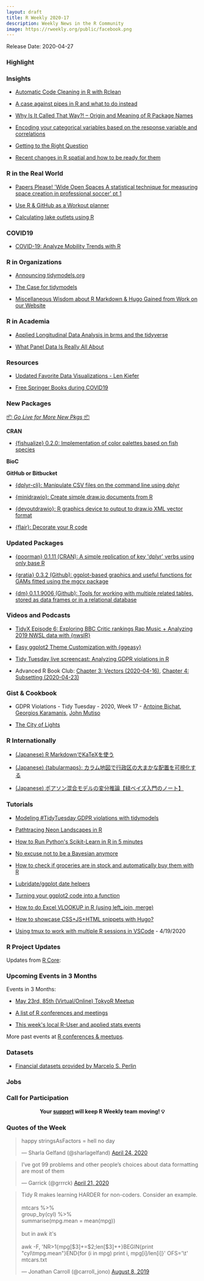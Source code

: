 ```yaml
---
layout: draft
title: R Weekly 2020-17
description: Weekly News in the R Community
image: https://rweekly.org/public/facebook.png
---
```


Release Date: 2020-04-27

###  Highlight



### Insights

+ [Automatic Code Cleaning in R with Rclean](https://ropensci.org/blog/2020/04/21/rclean/)

+ [A case against pipes in R and what to do instead](http://www.seascapemodels.org/rstats/2020/04/21/a-case-against-pipes.html)

+ [Why Is It Called That Way?! – Origin and Meaning of R Package Names](https://www.statworx.com/ch/blog/why-is-it-called-that-way-origin-and-meaning-of-r-package-names/)

+ [Encoding your categorical variables based on the response variable and correlations](https://thierrymoudiki.github.io/blog/2020/04/24/python/r/misc/target-encoder-correlation)

+ [Getting to the Right Question](https://blog.rstudio.com/2020/04/22/getting-to-the-right-question/)

+ [Recent changes in R spatial and how to be ready for them](https://geocompr.github.io/post/2020/whyr_webinar004/)

### R in the Real World

+ [Papers Please! 'Wide Open Spaces A statistical technique for measuring space creation in professional soccer' pt 1](https://www.robert-hickman.eu/post/fall_back_in_to_space/)

+ [Use R & GitHub as a Workout planner](https://colinfay.me/r-git-workout-planner/)

+ [Calculating lake outlets using R](https://fishandwhistle.net/post/2020/calculating-lake-outlets-using-r/)

### COVID19

+ [COVID-19: Analyze Mobility Trends with R](https://blog.ephorie.de/covid-19-analyze-mobility-trends-with-r)

###  R in Organizations

+ [Announcing tidymodels.org](https://www.tidyverse.org/blog/2020/04/tidymodels-org/)

+ [The Case for tidymodels](https://rviews.rstudio.com/2020/04/21/the-case-for-tidymodels/)

+ [Miscellaneous Wisdom about R Markdown & Hugo Gained from Work on our Website](https://ropensci.org/technotes/2020/04/23/rmd-learnings/)


###  R in Academia

+ [Applied Longitudinal Data Analysis in brms and the tidyverse](https://bookdown.org/content/4253/)

+ [What Panel Data Is Really All About](http://www.robertkubinec.com/post/fixed_effects/)

###  Resources

+ [Updated Favorite Data Visualizations - Len Kiefer](http://lenkiefer.com/2020/04/20/updated-favorite-data-visualizations/)

+ [Free Springer Books during COVID19](https://paulvanderlaken.com/2020/04/24/free-springer-books-computer-science-covid19/)

###  New Packages

<p class="added-hostname"><a href="https://rweekly.org/live" target="_blank" class="externalLink">📦 <i>Go Live for More New Pkgs</i> 📦</a></p>

**CRAN**

+ [{fishualize} 0.2.0: Implementation of color palettes based on fish species](https://cran.r-project.org/web/packages/fishualize/index.html)

**BioC**



**GitHub or Bitbucket**

+ [{dplyr-cli}: Manipulate CSV files on the command line using dplyr](https://coolbutuseless.github.io/2020/04/20/manipulate-csv-files-on-the-command-line-with-dplyr-cli/)

+ [{minidrawio}: Create simple draw.io documents from R](https://github.com/coolbutuseless/minidrawio)

+ [{devoutdrawio}: R graphics device to output to draw.io XML vector format](https://github.com/coolbutuseless/devoutdrawio)

+ [{flair}: Decorate your R code](https://github.com/kbodwin/flair)

### Updated Packages

+ [{poorman} 0.1.11 (CRAN): A simple replication of key 'dplyr' verbs using only base R](https://cran.r-project.org/web/packages/poorman/index.html)

+ [{gratia} 0.3.2 (Github): ggplot-based graphics and useful functions for GAMs fitted using the mgcv package](https://github.com/gavinsimpson/gratia)

+ [{dm} 0.1.1.9006 (Github): Tools for working with multiple related tables, stored as data frames or in a relational database](https://github.com/krlmlr/dm)

###  Videos and Podcasts

+ [TidyX Episode 6: Exploring BBC Critic rankings Rap Music + Analyzing 2019 NWSL data with {nwslR}](https://www.youtube.com/watch?v=XKjhws2ryFw)

+ [Easy ggplot2 Theme Customization with {ggeasy}](https://www.youtube.com/watch?time_continue=1&v=iAH1GJoBZmI&feature=emb_logo)

+ [Tidy Tuesday live screencast: Analyzing GDPR violations in R](https://www.youtube.com/watch?v=EVvnnWKO_4w)

+ Advanced R Book Club: [Chapter 3: Vectors (2020-04-16)](https://www.youtube.com/watch?v=pQ-xDAPEQaw), [Chapter 4: Subsetting (2020-04-23)](https://www.youtube.com/watch?v=eLMpCc0t1cg)

### Gist & Cookbook

+ GDPR Violations - Tidy Tuesday - 2020, Week 17 - [Antoine Bichat](https://github.com/abichat/tidytuesday/blob/master/scripts/script_2020-04-21.R), [Georgios Karamanis](https://github.com/gkaramanis/tidytuesday/tree/master/2020-week17), [John Mutiso](https://github.com/johnmutiso/-TidyTuesday/blob/master/2020/week%2017/script.R)

+ [The City of Lights](https://github.com/khufkens/city_of_lights)

### R Internationally

+ [(Japanese) R MarkdownでKaTeXを使う](https://blog.atusy.net/2020/04/23/katex-in-html-doc/)

+ [(Japanese) {tabularmaps}: カラム地図で行政区の大まかな配置を可視化する](https://uribo.hatenablog.com/entry/2020/04/22/174802)

+ [(Japanese) ポアソン混合モデルの変分推論【緑ベイズ入門のノート】](https://www.anarchive-beta.com/entry/2020/04/23/171354)

###  Tutorials

+ [Modeling #TidyTuesday GDPR violations with tidymodels](https://juliasilge.com/blog/gdpr-violations/)

+ [Pathtracing Neon Landscapes in R](https://www.tylermw.com/pathtracing-neon-landscapes-in-r/)

+ [How to Run Python's Scikit-Learn in R in 5 minutes](https://www.business-science.io/learn-r/2020/04/20/setup-python-in-r-with-rmarkdown.html)

+ [No excuse not to be a Bayesian anymore](https://www.brodrigues.co/blog/2020-04-20-no_excuse/)

+ [How to check if groceries are in stock and automatically buy them with R](http://theautomatic.net/2020/04/21/make-your-amazon-purchases-with-r/)

+ [Lubridate/ggplot date helpers](https://scottishsnow.wordpress.com/2020/04/24/lubridate-ggplot-date-helpers/)

+ [Turning your ggplot2 code into a function](https://thomas-neitmann.netlify.app/posts/turning-your-ggplot2-code-into-a-function/)

+ [How to do Excel VLOOKUP in R (using left_join, merge)](https://www.programmingwithr.com/how-to-do-excel-vlookup-in-r-using-left-join-merge/)

+ [How to showcase CSS+JS+HTML snippets with Hugo?](https://masalmon.eu/2020/04/21/css-snippet/)

+ [Using tmux to work with multiple R sessions in VSCode](https://renkun.me/2020/04/14/writing-r-in-vscode-working-with-multiple-r-sessions/) - 4/19/2020

<!--<div class="post-more-begin></div><div class="post-more-end"></div>-->

###  R Project Updates

Updates from [R Core](http://developer.r-project.org/blosxom.cgi/R-devel/NEWS):


###  Upcoming Events in 3 Months

Events in 3 Months:

+ [May 23rd, 85th (Virtual/Online) TokyoR Meetup](https://tokyor.connpass.com/)

+ [A list of R conferences and meetings](https://jumpingrivers.github.io/meetingsR/events.html)

+ [This week's local R-User and applied stats events](https://community.rstudio.com/c/irl)


More past events at [R conferences & meetups](https://conf.rweekly.org).


### Datasets

+ [Financial datasets provided by Marcelo S. Perlin](https://www.msperlin.com/blog/data/data/)

### Jobs




###  Call for Participation


<p class="hide-support added-hostname support-rweekly" style="text-align: center;font-weight: bold;">Your <a class="non-visited externalLink" href="https://www.patreon.com/rweekly" onclick="pas(this)">support</a> will keep R Weekly team moving! 💡</p>

###  Quotes of the Week

<blockquote class="twitter-tweet"><p lang="en" dir="ltr">happy stringsAsFactors = hell no day</p>&mdash; Sharla Gelfand (@sharlagelfand) <a href="https://twitter.com/sharlagelfand/status/1253715120590553090?ref_src=twsrc%5Etfw">April 24, 2020</a></blockquote> <script async src="https://platform.twitter.com/widgets.js" charset="utf-8"></script>

<blockquote class="twitter-tweet"><p lang="en" dir="ltr">I’ve got 99 problems and other people’s choices about data formatting are most of them</p>&mdash; Garrick (@grrrck) <a href="https://twitter.com/grrrck/status/1252704601024999437?ref_src=twsrc%5Etfw">April 21, 2020</a></blockquote> <script async src="https://platform.twitter.com/widgets.js" charset="utf-8"></script>

<blockquote class="twitter-tweet"><p lang="en" dir="ltr">Tidy R makes learning HARDER for non-coders. Consider an example.<br><br>mtcars %&gt;% <br> group_by(cyl) %&gt;% <br> summarise(mpg.mean = mean(mpg))<br><br>but in awk it&#39;s<br><br>awk -F, &#39;NR&gt;1{mpg[$3]+=$2;len[$3]++}BEGIN{print &quot;cyl\tmpg.mean&quot;}END{for (i in mpg) print i, mpg[i]/len[i]}&#39; OFS=&#39;\t&#39; mtcars.txt</p>&mdash; Jonathan Carroll (@carroll_jono) <a href="https://twitter.com/carroll_jono/status/1159266829098815489?ref_src=twsrc%5Etfw">August 8, 2019</a></blockquote> <script async src="https://platform.twitter.com/widgets.js" charset="utf-8"></script>

